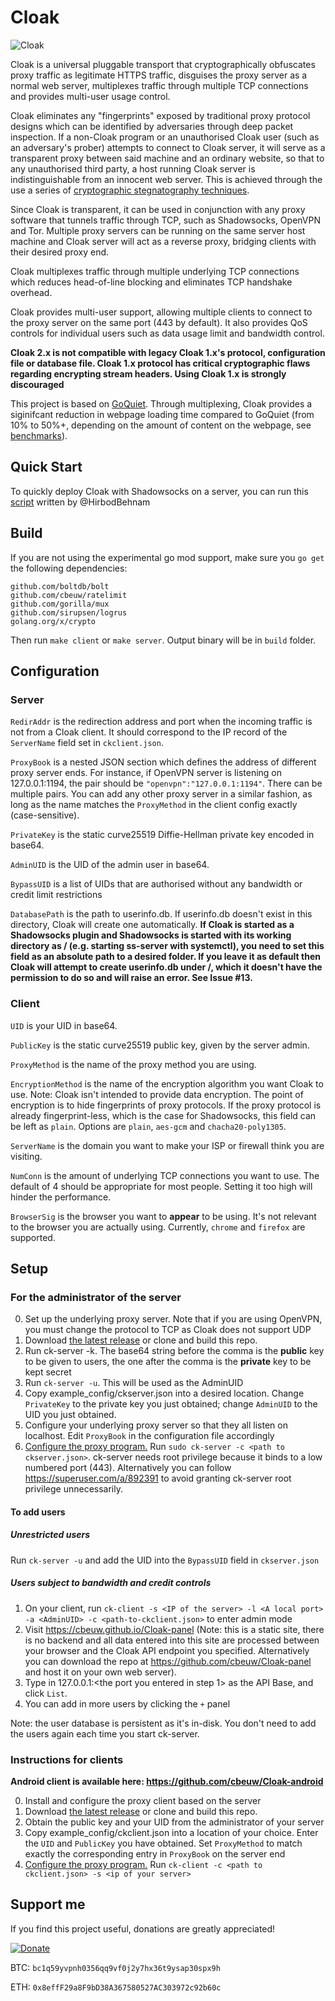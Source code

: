 # Cloak

![Cloak](https://user-images.githubusercontent.com/7034308/62282723-f6ee4980-b447-11e9-8cca-e3270b8f45f5.png)

Cloak is a universal pluggable transport that cryptographically obfuscates proxy traffic as legitimate HTTPS traffic, disguises the proxy server as a normal web server, multiplexes traffic through multiple TCP connections and provides multi-user usage control. 

Cloak eliminates any "fingerprints" exposed by traditional proxy protocol designs which can be identified by adversaries through deep packet inspection. If a non-Cloak program or an unauthorised Cloak user (such as an adversary's prober) attempts to connect to Cloak server, it will serve as a transparent proxy between said machine and an ordinary website, so that to any unauthorised third party, a host running Cloak server is indistinguishable from an innocent web server. This is achieved through the use a series of [cryptographic stegnatography techniques](https://github.com/cbeuw/Cloak/wiki/Steganography-and-encryption).

Since Cloak is transparent, it can be used in conjunction with any proxy software that tunnels traffic through TCP, such as Shadowsocks, OpenVPN and Tor. Multiple proxy servers can be running on the same server host machine and Cloak server will act as a reverse proxy, bridging clients with their desired proxy end.

Cloak multiplexes traffic through multiple underlying TCP connections which reduces head-of-line blocking and eliminates TCP handshake overhead.

Cloak provides multi-user support, allowing multiple clients to connect to the proxy server on the same port (443 by default). It also provides QoS controls for individual users such as data usage limit and bandwidth control.

**Cloak 2.x is not compatible with legacy Cloak 1.x's protocol, configuration file or database file. Cloak 1.x protocol has critical cryptographic flaws regarding encrypting stream headers. Using Cloak 1.x is strongly discouraged**

This project is based on [GoQuiet](https://github.com/cbeuw/GoQuiet). Through multiplexing, Cloak provides a siginifcant reduction in webpage loading time compared to GoQuiet (from 10% to 50%+, depending on the amount of content on the webpage, see [benchmarks](https://github.com/cbeuw/Cloak/wiki/Web-page-loading-benchmarks)).

## Quick Start
To quickly deploy Cloak with Shadowsocks on a server, you can run this [script](https://github.com/HirbodBehnam/Shadowsocks-Cloak-Installer/blob/master/Cloak2-Installer.sh) written by @HirbodBehnam 

## Build
If you are not using the experimental go mod support, make sure you `go get` the following dependencies:
```
github.com/boltdb/bolt
github.com/cbeuw/ratelimit
github.com/gorilla/mux
github.com/sirupsen/logrus
golang.org/x/crypto
```
Then run `make client` or `make server`. Output binary will be in `build` folder.

## Configuration

### Server
`RedirAddr` is the redirection address and port when the incoming traffic is not from a Cloak client. It should correspond to the IP record of the `ServerName` field set in `ckclient.json`.

`ProxyBook` is a nested JSON section which defines the address of different proxy server ends. For instance, if OpenVPN server is listening on 127.0.0.1:1194, the pair should be `"openvpn":"127.0.0.1:1194"`. There can be multiple pairs. You can add any other proxy server in a similar fashion, as long as the name matches the `ProxyMethod` in the client config exactly (case-sensitive).

`PrivateKey` is the static curve25519 Diffie-Hellman private key encoded in base64.

`AdminUID` is the UID of the admin user in base64.

`BypassUID` is a list of UIDs that are authorised without any bandwidth or credit limit restrictions

`DatabasePath` is the path to userinfo.db. If userinfo.db doesn't exist in this directory, Cloak will create one automatically. **If Cloak is started as a Shadowsocks plugin and Shadowsocks is started with its working directory as / (e.g. starting ss-server with systemctl), you need to set this field as an absolute path to a desired folder. If you leave it as default then Cloak will attempt to create userinfo.db under /, which it doesn't have the permission to do so and will raise an error. See Issue #13.**

### Client
`UID` is your UID in base64.

`PublicKey` is the static curve25519 public key, given by the server admin.

`ProxyMethod` is the name of the proxy method you are using.

`EncryptionMethod` is the name of the encryption algorithm you want Cloak to use. Note: Cloak isn't intended to provide data encryption. The point of encryption is to hide fingerprints of proxy protocols. If the proxy protocol is already fingerprint-less, which is the case for Shadowsocks, this field can be left as `plain`. Options are `plain`, `aes-gcm` and `chacha20-poly1305`.

`ServerName` is the domain you want to make your ISP or firewall think you are visiting.

`NumConn` is the amount of underlying TCP connections you want to use. The default of 4 should be appropriate for most people. Setting it too high will hinder the performance. 

`BrowserSig` is the browser you want to **appear** to be using. It's not relevant to the browser you are actually using. Currently, `chrome` and `firefox` are supported.

## Setup
### For the administrator of the server

0. Set up the underlying proxy server. Note that if you are using OpenVPN, you must change the protocol to TCP as Cloak does not support UDP
1. Download [the latest release](https://github.com/cbeuw/Cloak/releases) or clone and build this repo.
2. Run ck-server -k. The base64 string before the comma is the **public** key to be given to users, the one after the comma is the **private** key to be kept secret
3. Run `ck-server -u`. This will be used as the AdminUID
4. Copy example_config/ckserver.json into a desired location. Change `PrivateKey` to the private key you just obtained; change `AdminUID` to the UID you just obtained.
5. Configure your underlying proxy server so that they all listen on localhost. Edit `ProxyBook` in the configuration file accordingly
6. [Configure the proxy program.](https://github.com/cbeuw/Cloak/wiki/Underlying-proxy-configuration-guides) Run `sudo ck-server -c <path to ckserver.json>`. ck-server needs root privilege because it binds to a low numbered port (443). Alternatively you can follow https://superuser.com/a/892391 to avoid granting ck-server root privilege unnecessarily.

#### To add users
##### Unrestricted users
Run `ck-server -u` and add the UID into the `BypassUID` field in `ckserver.json`

##### Users subject to bandwidth and credit controls
1. On your client, run `ck-client -s <IP of the server> -l <A local port> -a <AdminUID> -c <path-to-ckclient.json>` to enter admin mode
2. Visit https://cbeuw.github.io/Cloak-panel (Note: this is a static site, there is no backend and all data entered into this site are processed between your browser and the Cloak API endpoint you specified. Alternatively you can download the repo at https://github.com/cbeuw/Cloak-panel and host it on your own web server). 
3. Type in 127.0.0.1:<the port you entered in step 1> as the API Base, and click `List`.
4. You can add in more users by clicking the `+` panel

Note: the user database is persistent as it's in-disk. You don't need to add the users again each time you start ck-server.

### Instructions for clients
**Android client is available here: https://github.com/cbeuw/Cloak-android**

0. Install and configure the proxy client based on the server
1. Download [the latest release](https://github.com/cbeuw/Cloak/releases) or clone and build this repo. 
2. Obtain the public key and your UID from the administrator of your server
3. Copy example_config/ckclient.json into a location of your choice. Enter the `UID` and `PublicKey` you have obtained. Set `ProxyMethod` to match exactly the corresponding entry in `ProxyBook` on the server end
4. [Configure the proxy program.](https://github.com/cbeuw/Cloak/wiki/Underlying-proxy-configuration-guides) Run `ck-client -c <path to ckclient.json> -s <ip of your server>`

## Support me
If you find this project useful, donations are greatly appreciated!

[![Donate](https://img.shields.io/badge/Donate-PayPal-green.svg)](https://www.paypal.com/cgi-bin/webscr?cmd=_s-xclick&hosted_button_id=SAUYKGSREP8GL&source=url)

BTC: `bc1q59yvpnh0356qq9vf0j2y7hx36t9ysap30spx9h`

ETH: `0x8effF29a8F9bD38A367580527AC303972c92b60c`

